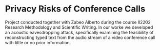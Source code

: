 # Privacy Risks of Conference Calls
Project conducted together with Zabeo Alberto during the course II2202 Research Methodology and Scientific Writing. In our worke we developed an acoustic eavesdropping attack, specifically examining the feasibility of reconstructing typed text from the audio stream of a video conference call with little or no prior information. 
